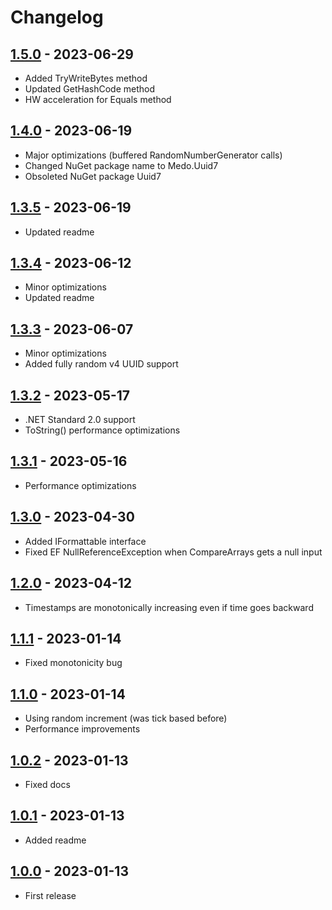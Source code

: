 # Changelog

## [1.5.0] - 2023-06-29

- Added TryWriteBytes method
- Updated GetHashCode method
- HW acceleration for Equals method


## [1.4.0] - 2023-06-19

- Major optimizations (buffered RandomNumberGenerator calls)
- Changed NuGet package name to Medo.Uuid7
- Obsoleted NuGet package Uuid7


## [1.3.5] - 2023-06-19

- Updated readme


## [1.3.4] - 2023-06-12

- Minor optimizations
- Updated readme


## [1.3.3] - 2023-06-07

- Minor optimizations
- Added fully random v4 UUID support


## [1.3.2] - 2023-05-17

- .NET Standard 2.0 support
- ToString() performance optimizations


## [1.3.1] - 2023-05-16

- Performance optimizations


## [1.3.0] - 2023-04-30

- Added IFormattable interface
- Fixed EF NullReferenceException when CompareArrays gets a null input


## [1.2.0] - 2023-04-12

- Timestamps are monotonically increasing even if time goes backward


## [1.1.1] - 2023-01-14

- Fixed monotonicity bug


## [1.1.0] - 2023-01-14

- Using random increment (was tick based before)
- Performance improvements


## [1.0.2] - 2023-01-13

- Fixed docs


## [1.0.1] - 2023-01-13

- Added readme


## [1.0.0] - 2023-01-13

- First release



[unreleased]: https://github.com/medo64/Medo.uuid7
[1.5.0]: https://www.nuget.org/packages/Medo.Uuid7/1.5.0
[1.4.0]: https://www.nuget.org/packages/Medo.Uuid7/1.4.0
[1.3.5]: https://www.nuget.org/packages/Uuid7/1.3.5
[1.3.4]: https://www.nuget.org/packages/Uuid7/1.3.4
[1.3.3]: https://www.nuget.org/packages/Uuid7/1.3.3
[1.3.2]: https://www.nuget.org/packages/Uuid7/1.3.2
[1.3.1]: https://www.nuget.org/packages/Uuid7/1.3.1
[1.3.0]: https://www.nuget.org/packages/Uuid7/1.3.0
[1.2.0]: https://www.nuget.org/packages/Uuid7/1.2.0
[1.1.1]: https://www.nuget.org/packages/Uuid7/1.1.1
[1.1.0]: https://www.nuget.org/packages/Uuid7/1.1.0
[1.0.2]: https://www.nuget.org/packages/Uuid7/1.0.2
[1.0.1]: https://www.nuget.org/packages/Uuid7/1.0.1
[1.0.0]: https://www.nuget.org/packages/Uuid7/1.0.0